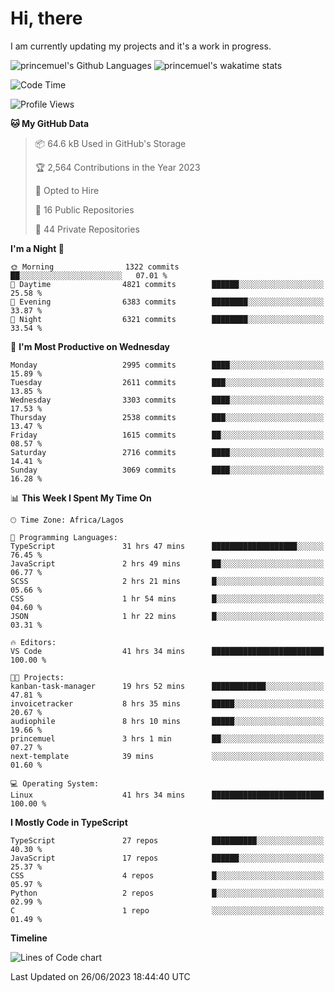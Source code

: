 # Hi, there

I am currently updating my projects and it's a work in progress.

![princemuel's Github Languages](https://github-readme-stats.vercel.app/api/top-langs/?username=princemuel&text_color=586069&layout=compact&hide_border=true&title_color=0366d6&count_private=true&include_all_commits=true&theme=tokyonight&show_icons=true)
![princemuel's wakatime stats](https://github-readme-stats.vercel.app/api/wakatime?username=princemuel&text_color=586069&layout=compact&hide_border=true&title_color=0366d6&count_private=true&include_all_commits=true&theme=tokyonight&show_icons=true)

<!--START_SECTION:waka-->
![Code Time](http://img.shields.io/badge/Code%20Time-2%2C551%20hrs%2048%20mins-blue)

![Profile Views](http://img.shields.io/badge/Profile%20Views-62-blue)

**🐱 My GitHub Data** 

> 📦 64.6 kB Used in GitHub's Storage 
 > 
> 🏆 2,564 Contributions in the Year 2023
 > 
> 💼 Opted to Hire
 > 
> 📜 16 Public Repositories 
 > 
> 🔑 44 Private Repositories 
 > 
**I'm a Night 🦉** 

```text
🌞 Morning                1322 commits        ██░░░░░░░░░░░░░░░░░░░░░░░   07.01 % 
🌆 Daytime                4821 commits        ██████░░░░░░░░░░░░░░░░░░░   25.58 % 
🌃 Evening                6383 commits        ████████░░░░░░░░░░░░░░░░░   33.87 % 
🌙 Night                  6321 commits        ████████░░░░░░░░░░░░░░░░░   33.54 % 
```
📅 **I'm Most Productive on Wednesday** 

```text
Monday                   2995 commits        ████░░░░░░░░░░░░░░░░░░░░░   15.89 % 
Tuesday                  2611 commits        ███░░░░░░░░░░░░░░░░░░░░░░   13.85 % 
Wednesday                3303 commits        ████░░░░░░░░░░░░░░░░░░░░░   17.53 % 
Thursday                 2538 commits        ███░░░░░░░░░░░░░░░░░░░░░░   13.47 % 
Friday                   1615 commits        ██░░░░░░░░░░░░░░░░░░░░░░░   08.57 % 
Saturday                 2716 commits        ████░░░░░░░░░░░░░░░░░░░░░   14.41 % 
Sunday                   3069 commits        ████░░░░░░░░░░░░░░░░░░░░░   16.28 % 
```


📊 **This Week I Spent My Time On** 

```text
🕑︎ Time Zone: Africa/Lagos

💬 Programming Languages: 
TypeScript               31 hrs 47 mins      ███████████████████░░░░░░   76.45 % 
JavaScript               2 hrs 49 mins       ██░░░░░░░░░░░░░░░░░░░░░░░   06.77 % 
SCSS                     2 hrs 21 mins       █░░░░░░░░░░░░░░░░░░░░░░░░   05.66 % 
CSS                      1 hr 54 mins        █░░░░░░░░░░░░░░░░░░░░░░░░   04.60 % 
JSON                     1 hr 22 mins        █░░░░░░░░░░░░░░░░░░░░░░░░   03.31 % 

🔥 Editors: 
VS Code                  41 hrs 34 mins      █████████████████████████   100.00 % 

🐱‍💻 Projects: 
kanban-task-manager      19 hrs 52 mins      ████████████░░░░░░░░░░░░░   47.81 % 
invoicetracker           8 hrs 35 mins       █████░░░░░░░░░░░░░░░░░░░░   20.67 % 
audiophile               8 hrs 10 mins       █████░░░░░░░░░░░░░░░░░░░░   19.66 % 
princemuel               3 hrs 1 min         ██░░░░░░░░░░░░░░░░░░░░░░░   07.27 % 
next-template            39 mins             ░░░░░░░░░░░░░░░░░░░░░░░░░   01.60 % 

💻 Operating System: 
Linux                    41 hrs 34 mins      █████████████████████████   100.00 % 
```

**I Mostly Code in TypeScript** 

```text
TypeScript               27 repos            ██████████░░░░░░░░░░░░░░░   40.30 % 
JavaScript               17 repos            ██████░░░░░░░░░░░░░░░░░░░   25.37 % 
CSS                      4 repos             █░░░░░░░░░░░░░░░░░░░░░░░░   05.97 % 
Python                   2 repos             █░░░░░░░░░░░░░░░░░░░░░░░░   02.99 % 
C                        1 repo              ░░░░░░░░░░░░░░░░░░░░░░░░░   01.49 % 
```



**Timeline**

![Lines of Code chart](https://raw.githubusercontent.com/princemuel/princemuel/main/assets/bar_graph.png)


 Last Updated on 26/06/2023 18:44:40 UTC
<!--END_SECTION:waka-->
